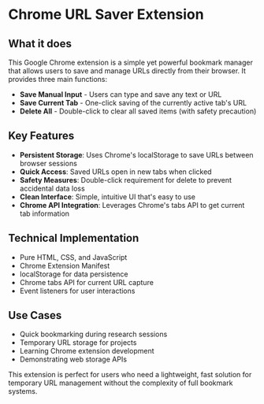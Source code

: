 # Chrome URL Saver Extension

## What it does
This Google Chrome extension is a simple yet powerful bookmark manager that allows users to save and manage URLs directly from their browser. It provides three main functions:

- **Save Manual Input** - Users can type and save any text or URL
- **Save Current Tab** - One-click saving of the currently active tab's URL  
- **Delete All** - Double-click to clear all saved items (with safety precaution)

## Key Features
- **Persistent Storage**: Uses Chrome's localStorage to save URLs between browser sessions
- **Quick Access**: Saved URLs open in new tabs when clicked
- **Safety Measures**: Double-click requirement for delete to prevent accidental data loss
- **Clean Interface**: Simple, intuitive UI that's easy to use
- **Chrome API Integration**: Leverages Chrome's tabs API to get current tab information

## Technical Implementation
- Pure HTML, CSS, and JavaScript
- Chrome Extension Manifest
- localStorage for data persistence
- Chrome tabs API for current URL capture
- Event listeners for user interactions

## Use Cases
- Quick bookmarking during research sessions
- Temporary URL storage for projects
- Learning Chrome extension development
- Demonstrating web storage APIs

This extension is perfect for users who need a lightweight, fast solution for temporary URL management without the complexity of full bookmark systems.
